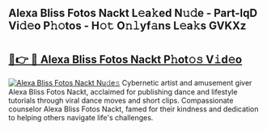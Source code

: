 ## Alexa Bliss Fotos Nackt L𝚎a𝚔ed N𝚞𝚍e - Part-IqD Vi𝚍𝚎o P𝚑𝚘tos - H𝚘𝚝 O𝚗𝚕yf𝚊ns L𝚎a𝚔s GVKXz

# <h2><a href="http://kfell75.oniu.top/?m=Alexa+Bliss+Fotos+Nackt">🔗👉 🔴 Alexa Bliss Fotos Nackt P𝚑ot𝚘𝚜 V𝚒d𝚎o</a></h2>

[![Alexa Bliss Fotos Nackt Nu𝚍e𝚜](https://i.imgur.com/0qMVB7G.gif)](http://kfell75.oniu.top/?m=Alexa+Bliss+Fotos+Nackt)
Cybernetic artist and amusement giver Alexa Bliss Fotos Nackt, acclaimed for publishing dance and lifestyle tutorials through viral dance moves and short clips. Compassionate counselor Alexa Bliss Fotos Nackt, famed for their kindness and dedication to helping others navigate life's challenges.  
